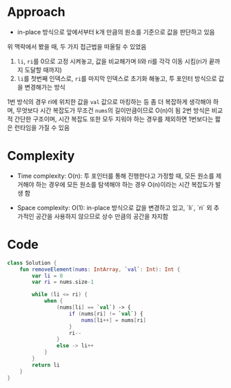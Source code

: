 # Approach
- in-place 방식으로 앞에서부터 k개 만큼의 원소를 기준으로 값을 판단하고 있음

위 맥락에서 봤을 때, 두 가지 접근법을 떠올릴 수 있었음
1. `li`, `ri`를 0으로 고정 시켜놓고, 값을 비교해가며 li와 ri를 각각 이동 시킴(ri가 끝까지 도달할 때까지)
2. `li`를 첫번째 인덱스로, `ri`를 마지막 인덱스로 초기화 해놓고, 투 포인터 방식으로 값을 변경해가는 방식

1번 방식의 경우 ri에 위치한 값을 `val` 값으로 마킹하는 등 좀 더 복잡하게 생각해야 하며, 무엇보다 시간 복잡도가 무조건 `nums`의 길이만큼이므로 O(n)이 됨
2번 방식은 비교적 간단한 구조이며, 시간 복잡도 또한 모두 지워야 하는 경우를 제외하면 1번보다는 짧은 런타임을 가질 수 있음

# Complexity
- Time complexity:
O(n): 투 포인터를 통해 진행한다고 가정할 때, 모든 원소를 제거해야 하는 경우에 모든 원소를 탐색해야 하는 경우 O(n)이라는 시간 복잡도가 발생 함

- Space complexity:
O(1): in-place 방식으로 값을 변경하고 있고, ´li´, ´ri´ 외 추가적인 공간을 사용하지 않으므로 상수 만큼의 공간을 차지함

# Code
```kotlin []
class Solution {
    fun removeElement(nums: IntArray, `val`: Int): Int {
        var li = 0
        var ri = nums.size-1

        while (li <= ri) {
            when {
                (nums[li] == `val`) -> {
                    if (nums[ri] != `val`) {
                        nums[li++] = nums[ri]
                    }
                    ri--
                }
                else -> li++
            }
        }
        return li
    }
}
```
